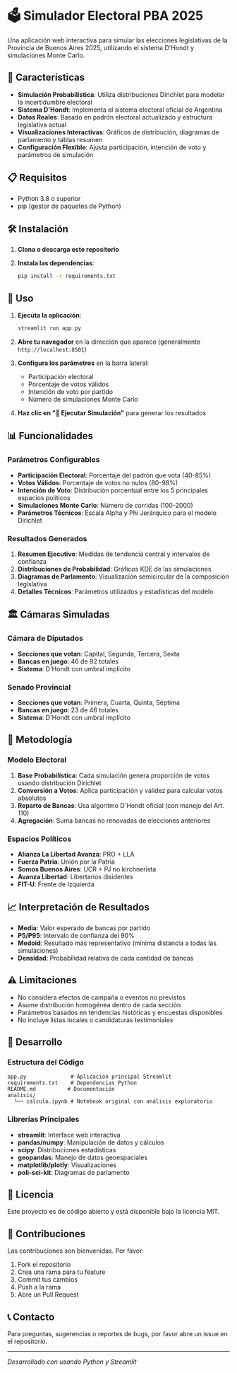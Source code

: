 # 🗳️ Simulador Electoral PBA 2025

Una aplicación web interactiva para simular las elecciones legislativas de la Provincia de Buenos Aires 2025, utilizando el sistema D'Hondt y simulaciones Monte Carlo.

## 🚀 Características

- **Simulación Probabilística**: Utiliza distribuciones Dirichlet para modelar la incertidumbre electoral
- **Sistema D'Hondt**: Implementa el sistema electoral oficial de Argentina
- **Datos Reales**: Basado en padrón electoral actualizado y estructura legislativa actual
- **Visualizaciones Interactivas**: Gráficos de distribución, diagramas de parlamento y tablas resumen
- **Configuración Flexible**: Ajusta participación, intención de voto y parámetros de simulación

## 📋 Requisitos

- Python 3.8 o superior
- pip (gestor de paquetes de Python)

## 🛠️ Instalación

1. **Clona o descarga este repositorio**

2. **Instala las dependencias**:
   ```bash
   pip install -r requirements.txt
   ```

## 🎯 Uso

1. **Ejecuta la aplicación**:
   ```bash
   streamlit run app.py
   ```

2. **Abre tu navegador** en la dirección que aparece (generalmente `http://localhost:8501`)

3. **Configura los parámetros** en la barra lateral:
   - Participación electoral
   - Porcentaje de votos válidos  
   - Intención de voto por partido
   - Número de simulaciones Monte Carlo

4. **Haz clic en "🚀 Ejecutar Simulación"** para generar los resultados

## 📊 Funcionalidades

### Parámetros Configurables

- **Participación Electoral**: Porcentaje del padrón que vota (40-85%)
- **Votos Válidos**: Porcentaje de votos no nulos (80-98%)
- **Intención de Voto**: Distribución porcentual entre los 5 principales espacios políticos
- **Simulaciones Monte Carlo**: Número de corridas (100-2000)
- **Parámetros Técnicos**: Escala Alpha y Phi Jerárquico para el modelo Dirichlet

### Resultados Generados

1. **Resumen Ejecutivo**: Medidas de tendencia central y intervalos de confianza
2. **Distribuciones de Probabilidad**: Gráficos KDE de las simulaciones
3. **Diagramas de Parlamento**: Visualización semicircular de la composición legislativa
4. **Detalles Técnicos**: Parámetros utilizados y estadísticas del modelo

## 🏛️ Cámaras Simuladas

### Cámara de Diputados
- **Secciones que votan**: Capital, Segunda, Tercera, Sexta
- **Bancas en juego**: 46 de 92 totales
- **Sistema**: D'Hondt con umbral implícito

### Senado Provincial  
- **Secciones que votan**: Primera, Cuarta, Quinta, Séptima
- **Bancas en juego**: 23 de 46 totales
- **Sistema**: D'Hondt con umbral implícito

## 🎲 Metodología

### Modelo Electoral

1. **Base Probabilística**: Cada simulación genera proporción de votos usando distribución Dirichlet
2. **Conversión a Votos**: Aplica participación y validez para calcular votos absolutos
3. **Reparto de Bancas**: Usa algoritmo D'Hondt oficial (con manejo del Art. 110)
4. **Agregación**: Suma bancas no renovadas de elecciones anteriores

### Espacios Políticos

- **Alianza La Libertad Avanza**: PRO + LLA
- **Fuerza Patria**: Unión por la Patria  
- **Somos Buenos Aires**: UCR + PJ no kirchnerista
- **Avanza Libertad**: Libertarios disidentes
- **FIT-U**: Frente de Izquierda

## 📈 Interpretación de Resultados

- **Media**: Valor esperado de bancas por partido
- **P5/P95**: Intervalo de confianza del 90%
- **Medoid**: Resultado más representativo (mínima distancia a todas las simulaciones)
- **Densidad**: Probabilidad relativa de cada cantidad de bancas

## ⚠️ Limitaciones

- No considera efectos de campaña o eventos no previstos
- Asume distribución homogénea dentro de cada sección
- Parámetros basados en tendencias históricas y encuestas disponibles
- No incluye listas locales o candidaturas testimoniales

## 🔧 Desarrollo

### Estructura del Código

```
app.py              # Aplicación principal Streamlit
requirements.txt    # Dependencias Python
README.md          # Documentación
analisis/
  └── calculo.ipynb # Notebook original con análisis exploratorio
```

### Librerías Principales

- **streamlit**: Interface web interactiva
- **pandas/numpy**: Manipulación de datos y cálculos
- **scipy**: Distribuciones estadísticas
- **geopandas**: Manejo de datos geoespaciales  
- **matplotlib/plotly**: Visualizaciones
- **poli-sci-kit**: Diagramas de parlamento

## 📄 Licencia

Este proyecto es de código abierto y está disponible bajo la licencia MIT.

## 👥 Contribuciones

Las contribuciones son bienvenidas. Por favor:

1. Fork el repositorio
2. Crea una rama para tu feature
3. Commit tus cambios
4. Push a la rama
5. Abre un Pull Request

## 📞 Contacto

Para preguntas, sugerencias o reportes de bugs, por favor abre un issue en el repositorio.

---

*Desarrollado con usando Python y Streamlit* 